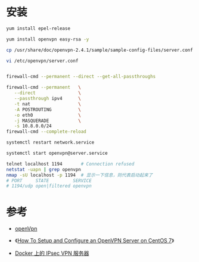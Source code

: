 



# 安装

```bash
yum install epel-release

yum install openvpn easy-rsa -y

cp /usr/share/doc/openvpn-2.4.1/sample/sample-config-files/server.conf /etc/openvpn

vi /etc/openvpn/server.conf


firewall-cmd --permanent --direct --get-all-passthroughs

firewall-cmd --permanent   \
   --direct                \
   --passthrough ipv4      \
   -t nat                  \
   -A POSTROUTING          \
   -o eth0                 \
   -j MASQUERADE           \
   -s 10.8.0.0/24
firewall-cmd --complete-reload

systemctl restart network.service

systemctl start openvpn@server.service

telnet localhost 1194       # Connection refused
netstat -uapn | grep openvpn
nmap -sU localhost -p 1194  # 显示一下信息，则代表启动起来了
# PORT     STATE         SERVICE
# 1194/udp open|filtered openvpn

```

# 参考

* [openVpn](https://openvpn.net/)
* 《[How To Setup and Configure an OpenVPN Server on CentOS 7](https://www.digitalocean.com/community/tutorials/how-to-setup-and-configure-an-openvpn-server-on-centos-7)》

* [Docker 上的 IPsec VPN 服务器](https://github.com/hwdsl2/docker-ipsec-vpn-server/blob/master/README-zh.md)